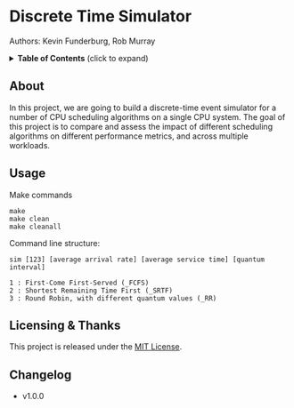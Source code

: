 # Discrete Time Simulator

Authors: Kevin Funderburg, Rob Murray

<details>
  <summary><strong>Table of Contents</strong> (click to expand)</summary>
<!-- TOC depthFrom:2 -->

- [About](#about)
- [Licensing & thanks](#licensing--thanks)
- [Changelog](#changelog)

<!-- /TOC -->
</details>

## About
In this project, we are going to build a discrete-time event simulator for a number of CPU scheduling algorithms on a single CPU system. The goal of this project is to compare and assess the impact of different scheduling algorithms on different performance metrics, and across multiple workloads.

## Usage
Make commands
```shell
make
make clean
make cleanall
```

Command line structure:

```shell
sim [123] [average arrival rate] [average service time] [quantum interval]

1 : First-Come First-Served (_FCFS)
2 : Shortest Remaining Time First (_SRTF)
3 : Round Robin, with different quantum values (_RR) 
```





## Licensing & Thanks

This project is released under the [MIT License][mit].

## Changelog

- v1.0.0

[mit]: https://github.com/kevin-funderburg/discrete-time-event-simulator/blob/master/LICENSE.txt
